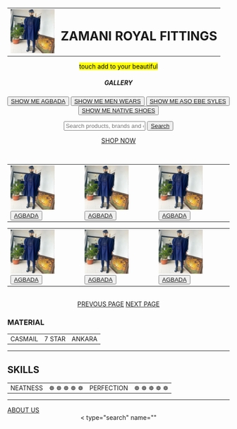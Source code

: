 <!DOCTYPE html>
<html lang="en" dir="ltr">
  <head>
<center>
    <meta charset="utf-8">
    <title>ZRF</title>
    <table>
      <td>  <img src="ZRF/AGBADA 1.jpg" width="100" height="100"  alt="ZRF CEO"</td>
      <td><h1>ZAMANI ROYAL FITTINGS </h1></td>
    </table>

  </head>
  <body>

<p> <mark> touch add to your beautiful</mark></p>
<h5> GALLERY </h5>
<p> <button type="" class=";" style="background-colour:skyblue"name="button">
 <a href="C:\Users\WHEN PC\Desktop\ZRF\agbada.html">SHOW ME AGBADA</a> </button>
 <button type="SHOW ME MEN WEARS" class=";" style="background-colour:skyblue"name="button">
  <a href="C:\Users\WHEN PC\Desktop\ZRF\agbada.html">SHOW ME MEN WEARS</a> </button>
  <button type="SHOW ME ASO EBE SYLES" class=";" style="background-colour:skyblue"name="button">
   <a href="C:\Users\WHEN PC\Desktop\ZRF\agbada.html">SHOW ME ASO EBE SYLES</a> </button>
   <button type="SHOW ME NATIVE SHOES" class=";" style="background-colour:skyblue"name="button">
    <a href="C:\Users\WHEN PC\Desktop\ZRF\agbada.html">SHOW ME NATIVE SHOES</a> </button>
</P>

<input name="q" id="fi-q" placeholder="Search products, brands and categories" value="" autocomplete="off" required="">
<button type="button"  name="button">
<a href="file:///C:/Users/WHEN%20PC/Desktop/king.html">Search</a></button>



<br>
<p><a href="file:///C:/Users/WHEN%20PC/Desktop/king.html">SHOP NOW</a></p>
<br>
<p> <table>
    <tr>
      <td> <img src="ZRF\AGBADA 1.jpg" height="100" width="100"> <button type="cart"  class=";" style="background-colour:skyblue" name="button">
       <a href="C:\Users\WHEN PC\Desktop\ZRF\agbada.html">AGBADA</a> </button> </td>
      <td><img src="ZRF\AGBADA 1.jpg" height="100" width="100"> <button type="cart"  class=";" style="background-colour:skyblue" name="button">
       <a href="C:\Users\WHEN PC\Desktop\ZRF\agbada.html">AGBADA</a> </button></td>
      <td><img src="ZRF\AGBADA 1.jpg" height="100" width="100"> <button type="cart"  class=";" style="background-colour:skyblue" name="button">
       <a href="C:\Users\WHEN PC\Desktop\ZRF\agbada.html">AGBADA</a> </button></td>
    </tr>
  </table> </p>
  <p> <table>
      <tr>
        <td> <img src="ZRF\AGBADA 1.jpg" height="100" width="100"> <button type="cart"  class=";" style="background-colour:skyblue" name="button">
         <a href="C:\Users\WHEN PC\Desktop\ZRF\agbada.html">AGBADA</a> </button> </td>
        <td><img src="ZRF\AGBADA 1.jpg" height="100" width="100"> <button type="cart"  class=";" style="background-colour:skyblue" name="button">
         <a href="C:\Users\WHEN PC\Desktop\ZRF\agbada.html">AGBADA</a> </button></td>
        <td><img src="ZRF\AGBADA 1.jpg" height="100" width="100"> <button type="cart"  class=";" style="background-colour:skyblue" name="button">
         <a href="C:\Users\WHEN PC\Desktop\ZRF\agbada.html">AGBADA</a> </button></td>
      </tr>
    </table> </p><br>
   <a href="#">PREVOUS PAGE</a> <a href="#">NEXT PAGE</a>
  </center>
<h3>MATERIAL</h3>
<table>
  <tr>
    <td>CASMAIL</td>
    <td>7 STAR</td>
    <td>ANKARA</td>
  </tr>
</table>



<hr>
<h2>SKILLS</h2>
<table >
  <tr>
    <td>NEATNESS</td>
    <td>&#9784; &#9784; &#9784; &#9784; &#9784;</td>
    <td>PERFECTION</td>
    <td>&#9784; &#9784; &#9784; &#9784; &#9784;</td>
  </tr>
</table>
<hr>
<a href="C:\Users\WHEN PC\Desktop\ZRF\about.html">ABOUT US</a> <br>
<center

< type="search" name="" <a href="file:///C:/Users/WHEN%20PC/Desktop/king.html"></a>
</center>
  </body>
</html>
